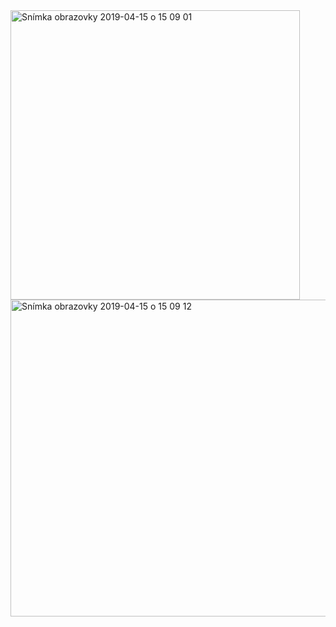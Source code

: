<img width="463" alt="Snímka obrazovky 2019-04-15 o 15 09 01" src="https://user-images.githubusercontent.com/34696198/56135185-771f9a80-5f90-11e9-9677-9834c2ad7301.png">

<img width="507" alt="Snímka obrazovky 2019-04-15 o 15 09 12" src="https://user-images.githubusercontent.com/34696198/56135186-77b83100-5f90-11e9-930e-3ea1efd5e595.png">

